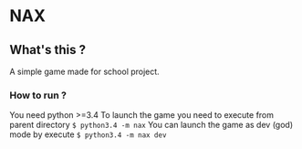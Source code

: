# NAX

## What's this ?

A simple game made for school project.

### How to run ?

You need python >=3.4
To launch the game you need to execute from parent directory `$ python3.4 -m nax`
You can launch the game as dev (god) mode by execute `$ python3.4 -m nax dev`